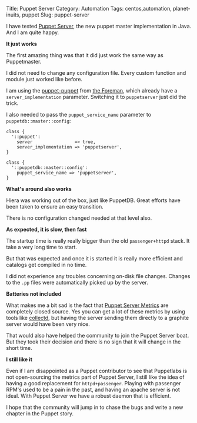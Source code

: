 Title: Puppet Server
Category: Automation
Tags: centos,automation, planet-inuits, puppet
Slug: puppet-server

I have tested [Puppet Server](https://github.com/puppetlabs/puppet-server), the
new puppet master implementation in Java. And I am quite happy.

**It just works**

The first amazing thing was that it did just work the same way as Puppetmaster.

I did not need to change any configuration file. Every custom function and module just worked like before.

I am using the [puppet-puppet](https://github.com/theforeman/puppet-puppet) from [the Foreman](https://theforeman.org), which already have a `server_implementation` parameter. Switching it to `puppetserver` just did the trick.

I also needed to pass the `puppet_service_name` parameter to `puppetdb::master::config`:

```puppet
class {
  '::puppet':
    server                => true,
    server_implementation => 'puppetserver',
}

class {
  '::puppetdb::master::config':
    puppet_service_name => 'puppetserver',
}
```

**What's around also works**

Hiera was working out of the box, just like PuppetDB. Great efforts have been taken to ensure an easy transition.

There is no configuration changed needed at that level also.

**As expected, it is slow, then fast**

The startup time is really really bigger than the old `passenger+httpd` stack. It take a very long time to start.

But that was expected and once it is started it is really more efficient and catalogs get compiled in no time.

I did not experience any troubles concerning on-disk file changes. Changes to the `.pp` files were automatically picked up by the server.

**Batteries not included**

What makes me a bit sad is the fact that [Puppet Server Metrics](https://docs.puppetlabs.com/pe/latest/puppet_server_metrics.html) are completely closed source. Yes you can get a lot of these metrics by using tools like [collectd](https://collectd.org/wiki/index.php/Plugin:puppet_reports), but having the server sending them directly to a graphite server would have been very nice.

That would also have helped the community to join the Puppet Server boat. But they took their decision and there is no sign that it will change in the short time.


**I still like it**

Even if I am disappointed as a Puppet contributor to see that Puppetlabs is not open-sourcing the metrics part of Puppet Server, I still like the idea of having a good replacement for `httpd+passenger`. Playing with passenger RPM's used to be a pain in the past, and having an apache server is not ideal. With Puppet Server we have a robust daemon that is efficient.

I hope that the community will jump in to chase the bugs and write a new chapter in the Puppet story.
